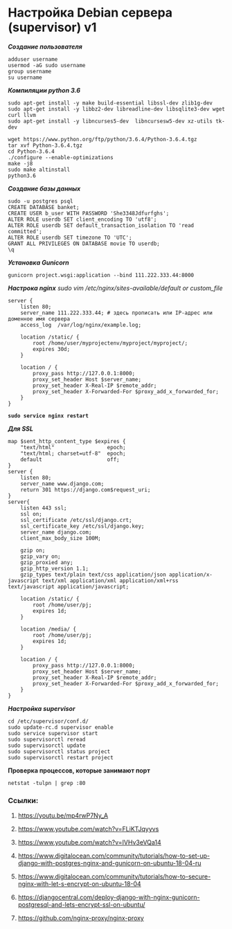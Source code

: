 # Настройка Debian сервера (supervisor) v1 


***Создание пользователя***

```
adduser username
usermod -aG sudo username
group username
su username
```

***Компиляции python 3.6***

```
sudo apt-get install -y make build-essential libssl-dev zlib1g-dev
sudo apt-get install -y libbz2-dev libreadline-dev libsqlite3-dev wget curl llvm
sudo apt-get install -y libncurses5-dev  libncursesw5-dev xz-utils tk-dev

wget https://www.python.org/ftp/python/3.6.4/Python-3.6.4.tgz
tar xvf Python-3.6.4.tgz
cd Python-3.6.4
./configure --enable-optimizations
make -j8
sudo make altinstall
python3.6
```

***Создание базы данных***

```
sudo -u postgres psql
CREATE DATABASE banket;
CREATE USER b_user WITH PASSWORD 'She3348Jdfurfghs';
ALTER ROLE userdb SET client_encoding TO 'utf8';
ALTER ROLE userdb SET default_transaction_isolation TO 'read committed';
ALTER ROLE userdb SET timezone TO 'UTC';
GRANT ALL PRIVILEGES ON DATABASE movie TO userdb;
\q
```

***Установка Gunicorn***

```
gunicorn project.wsgi:application --bind 111.222.333.44:8000
```

***Настрока nginx***
*sudo vim /etc/nginx/sites-available/default or custom_file*

```
server {
    listen 80;
    server_name 111.222.333.44; # здесь прописать или IP-адрес или доменное имя сервера
    access_log  /var/log/nginx/example.log;
 
    location /static/ {
        root /home/user/myprojectenv/myproject/myproject/;
        expires 30d;
    }
 
    location / {
        proxy_pass http://127.0.0.1:8000; 
        proxy_set_header Host $server_name;
        proxy_set_header X-Real-IP $remote_addr;
        proxy_set_header X-Forwarded-For $proxy_add_x_forwarded_for;
    }
}
```

**`sudo service nginx restart`**


***Для SSL***

```
map $sent_http_content_type $expires {
    "text/html"                 epoch;
    "text/html; charset=utf-8"  epoch;
    default                     off;
}
server {
    listen 80;
    server_name www.django.com;
    return 301 https://django.com$request_uri;
}
server{
    listen 443 ssl;
    ssl on;                                      
    ssl_certificate /etc/ssl/django.crt;     
    ssl_certificate_key /etc/ssl/django.key; 
    server_name django.com;
    client_max_body_size 100M;

    gzip on;
    gzip_vary on;
    gzip_proxied any;
    gzip_http_version 1.1;
    gzip_types text/plain text/css application/json application/x-javascript text/xml application/xml application/xml+rss text/javascript application/javascript;

    location /static/ {
        root /home/user/pj;
        expires 1d;
    }

    location /media/ {
        root /home/user/pj;
        expires 1d;
    }

    location / {
        proxy_pass http://127.0.0.1:8000;
        proxy_set_header Host $server_name;
        proxy_set_header X-Real-IP $remote_addr;
        proxy_set_header X-Forwarded-For $proxy_add_x_forwarded_for;
    }
}
```



***Настройка supervisor***

```
cd /etc/supervisor/conf.d/
sudo update-rc.d supervisor enable
sudo service supervisor start
sudo supervisorctl reread
sudo supervisorctl update
sudo supervisorctl status project
sudo supervisorctl restart project
```


**Проверка процессов, которые занимают порт**

```
netstat -tulpn | grep :80
```



<h3>Ссылки:</h3>

1. https://youtu.be/mp4rwP7Ny_A

2. https://www.youtube.com/watch?v=FLiKTJqyyvs

3. https://www.youtube.com/watch?v=IVHv3eVQa14

4. https://www.digitalocean.com/community/tutorials/how-to-set-up-django-with-postgres-nginx-and-gunicorn-on-ubuntu-18-04-ru

5. https://www.digitalocean.com/community/tutorials/how-to-secure-nginx-with-let-s-encrypt-on-ubuntu-18-04

6. https://djangocentral.com/deploy-django-with-nginx-gunicorn-postgresql-and-lets-encrypt-ssl-on-ubuntu/

7. https://github.com/nginx-proxy/nginx-proxy
